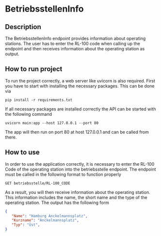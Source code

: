 # BetriebsstellenInfo
## Description
The BetriebsstellenInfo endpoint provides information about operating stations. The user has to enter the RL-100 code when calling up the endpoint and then receives information about the operating station as output.
## How to run project
To run the project correctly, a web server like uvicorn is also required. First you have to start with installing the necessary packages. This can be done via
```
pip install -r requirements.txt
```
If all necessary packages are installed correctly the API can be started with the following command
```
uvicorn main:app --host 127.0.0.1 --port 80
```

The app will then run on port 80 at host 127.0.0.1 and can be called from there.
## How to use
In order to use the application correctly, it is necessary to enter the RL-100 Code of the operating station into the betriebsstelle endpoint. The endpoint must be called in the following format to function properly
```
GET betriebsstelle/RL-100_CODE
```
As a result, you will then receive information about the operating station. This information includes the name, the short name and the type of the operating station. The output has the following form
``` json
{
   "Name": "Hamburg Anckelmannsplatz",
   "Kurzname": "Anckelmannsplatz",
   "Typ": "Üst",
}
